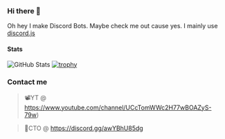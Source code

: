 ### Hi there 👋

Oh hey I make Discord Bots. Maybe check me out cause yes. I mainly use [discord.js](https://discordjs.org)


#### Stats

![GitHub Stats](https://github-readme-stats.vercel.app/api?username=HydroYT&count_private=true&show_icons=true&theme=onedark)
[![trophy](https://github-profile-trophy.vercel.app/?username=HydroYT&theme=onedark)](https://github.com/ryo-ma/github-profile-trophy)





### Contact me

>

> 📽️YT @ https://www.youtube.com/channel/UCcTomWWc2H77wBOAZyS-79w)

> 👮CTO @ https://discord.gg/awYBhU85dg

